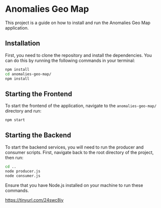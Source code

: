 
# Anomalies Geo Map

This project is a guide on how to install and run the Anomalies Geo Map application.

## Installation

First, you need to clone the repository and install the dependencies. You can do this by running the following commands in your terminal:

```bash
npm install
cd anomalies-geo-map/
npm install
```

## Starting the Frontend

To start the frontend of the application, navigate to the `anomalies-geo-map/` directory and run:

```bash
npm start
```

## Starting the Backend

To start the backend services, you will need to run the producer and consumer scripts. First, navigate back to the root directory of the project, then run:

```bash
cd ..
node producer.js
node consumer.js
```

Ensure that you have Node.js installed on your machine to run these commands.


https://tinyurl.com/24swc8jy

